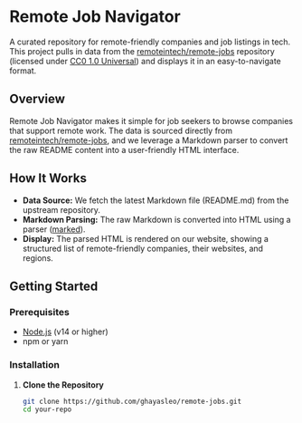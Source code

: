 # Remote Job Navigator

A curated repository for remote-friendly companies and job listings in tech. This project pulls in data from the [remoteintech/remote-jobs](https://github.com/remoteintech/remote-jobs) repository (licensed under [CC0 1.0 Universal](https://github.com/remoteintech/remote-jobs/blob/main/LICENSE)) and displays it in an easy-to-navigate format.

## Overview

Remote Job Navigator makes it simple for job seekers to browse companies that support remote work. The data is sourced directly from [remoteintech/remote-jobs](https://github.com/remoteintech/remote-jobs), and we leverage a Markdown parser to convert the raw README content into a user-friendly HTML interface.

## How It Works

- **Data Source:** We fetch the latest Markdown file (README.md) from the upstream repository.
- **Markdown Parsing:** The raw Markdown is converted into HTML using a parser ([marked](https://github.com/markedjs/marked)).
- **Display:** The parsed HTML is rendered on our website, showing a structured list of remote-friendly companies, their websites, and regions.

## Getting Started

### Prerequisites

- [Node.js](https://nodejs.org/) (v14 or higher)
- npm or yarn

### Installation

1. **Clone the Repository**

   ```bash
   git clone https://github.com/ghayasleo/remote-jobs.git
   cd your-repo
